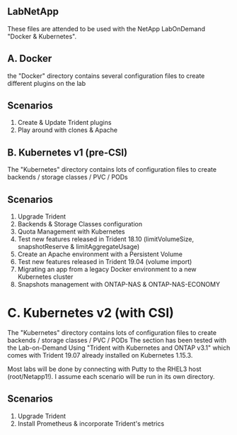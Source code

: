 ## LabNetApp

These files are attended to be used with the NetApp LabOnDemand "Docker & Kubernetes".


## A. Docker

the "Docker" directory contains several configuration files to create different plugins on the lab

Scenarios
---------
1. Create & Update Trident plugins
2. Play around with clones & Apache


## B. Kubernetes v1 (pre-CSI)

The "Kubernetes" directory contains lots of configuration files to create backends / storage classes / PVC / PODs

Scenarios
---------
1. Upgrade Trident
2. Backends & Storage Classes configuration
3. Quota Management with Kubernetes
4. Test new features released in Trident 18.10 (limitVolumeSize, snapshotReserve & limitAggregateUsage)
5. Create an Apache environment with a Persistent Volume
6. Test new features released in Trident 19.04 (volume import)
7. Migrating an app from a legacy Docker environment to a new Kubernetes cluster
8. Snapshots management with ONTAP-NAS & ONTAP-NAS-ECONOMY

# C. Kubernetes v2 (with CSI)

The "Kubernetes" directory contains lots of configuration files to create backends / storage classes / PVC / PODs
The section has been tested with the Lab-on-Demand Using "Trident with Kubernetes and ONTAP v3.1" which comes with Trident 19.07 already installed on Kubernetes 1.15.3.

Most labs will be done by connecting with Putty to the RHEL3 host (root/Netapp1!).
I assume each scenario will be run in its own directory.

Scenarios
---------
1. Upgrade Trident
2. Install Prometheus & incorporate Trident's metrics
